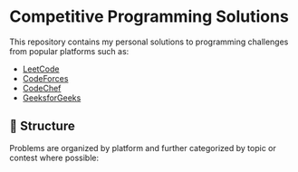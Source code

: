 # Competitive Programming Solutions

This repository contains my personal solutions to programming challenges from popular platforms such as:

- [LeetCode](https://leetcode.com/u/ravi_10340/)
- [CodeForces](https://codeforces.com/profile/ravi_10340)
- [CodeChef](https://www.codechef.com/users/ravi_10340)
- [GeeksforGeeks](https://www.geeksforgeeks.org/user/ravinarwz69m/)


## 📂 Structure

Problems are organized by platform and further categorized by topic or contest where possible:

